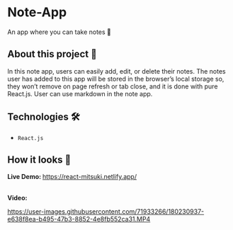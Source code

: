 # Note-App
An app where you can take notes 📝

## About this project 🚀
In this note app, users can easily add, edit, or delete their notes. The notes user has added to this app will be stored in the browser’s local storage so, they won’t remove on page refresh or tab close, and it is done with pure React.js. User can use markdown in the note app.


## Technologies 🛠️
* `React.js`


## How it looks 👀

<strong>Live Demo: </strong> https://react-mitsuki.netlify.app/ <br> <br> 

<strong>Video:</strong>



https://user-images.githubusercontent.com/71933266/180230937-e638f8ea-b495-47b3-8852-4e8fb552ca31.MP4




